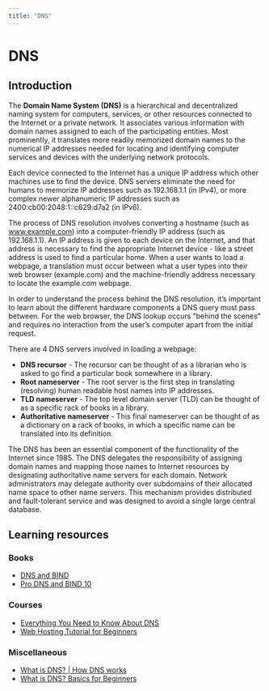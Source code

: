 ```yaml
---
title: "DNS"
---
```

# DNS

## Introduction

The **Domain Name System (DNS)** is a hierarchical and decentralized naming system for computers, services, or other resources connected to the Internet or a private network. It associates various information with domain names assigned to each of the participating entities. Most prominently, it translates more readily memorized domain names to the numerical IP addresses needed for locating and identifying computer services and devices with the underlying network protocols.

Each device connected to the Internet has a unique IP address which other machines use to find the device. DNS servers eliminate the need for humans to memorize IP addresses such as 192.168.1.1 (in IPv4), or more complex newer alphanumeric IP addresses such as 2400:cb00:2048:1::c629:d7a2 (in IPv6).

The process of DNS resolution involves converting a hostname (such as www.example.com) into a computer-friendly IP address (such as 192.168.1.1). An IP address is given to each device on the Internet, and that address is necessary to find the appropriate Internet device - like a street address is used to find a particular home. When a user wants to load a webpage, a translation must occur between what a user types into their web browser (example.com) and the machine-friendly address necessary to locate the example.com webpage.

In order to understand the process behind the DNS resolution, it’s important to learn about the different hardware components a DNS query must pass between. For the web browser, the DNS lookup occurs "behind the scenes" and requires no interaction from the user’s computer apart from the initial request.

There are 4 DNS servers involved in loading a webpage:

- **DNS recursor** - The recursor can be thought of as a librarian who is asked to go find a particular book somewhere in a library.
- **Root nameserver** - The root server is the first step in translating (resolving) human readable host names into IP addresses.
- **TLD nameserver** - The top level domain server (TLD) can be thought of as a specific rack of books in a library.
- **Authoritative nameserver** - This final nameserver can be thought of as a dictionary on a rack of books, in which a specific name can be translated into its definition.

The DNS has been an essential component of the functionality of the Internet since 1985. The DNS delegates the responsibility of assigning domain names and mapping those names to Internet resources by designating authoritative name servers for each domain. Network administrators may delegate authority over subdomains of their allocated name space to other name servers. This mechanism provides distributed and fault-tolerant service and was designed to avoid a single large central database.

## Learning resources

### Books

- [DNS and BIND](https://www.oreilly.com/library/view/dns-and-bind/0596100574/)
- [Pro DNS and BIND 10](https://www.amazon.com/Pro-DNS-BIND-Ron-Aitchison/dp/1430230487)

### Courses

- [Everything You Need to Know About DNS](https://www.youtube.com/watch?v=27r4Bzuj5NQ)
- [Web Hosting Tutorial for Beginners](https://www.youtube.com/watch?v=BDdACdrs1vE)

### Miscellaneous

- [What is DNS? | How DNS works](https://www.cloudflare.com/learning/dns/what-is-dns/)
- [What is DNS? Basics for Beginners](https://www.freecodecamp.org/news/what-is-dns-for-beginners/)